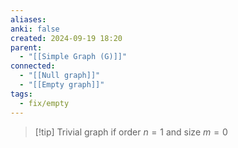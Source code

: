 ```yaml
---
aliases: 
anki: false
created: 2024-09-19 18:20
parent:
  - "[[Simple Graph (G)]]"
connected:
  - "[[Null graph]]"
  - "[[Empty graph]]"
tags:
  - fix/empty
---
```



> [!tip] Trivial graph
> if order $n = 1$ and size $m = 0$
